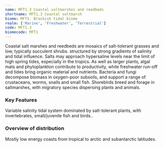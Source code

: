 ```yaml
---
name: MFT1.3 Coastal saltmarshes and reedbeds
shortname: MFT1.3 Coastal saltmarsh
biome: MFT1. Brackish tidal biome
realm: ['Marine', 'Freshwater', 'Terrestrial']
code: MFT1.3
biomecode: MFT1
---
```


Coastal salt marshes and reedbeds are mosaics of salt-tolerant grasses and low, typically succulent shrubs. structured by strong gradients of salinity and tidal influence. Salts may approach hypersaline levels near the limit of high spring tides, especially in the tropics. As well as larger plants, algal mats and phytoplankton contribute to productivity, while freshwater run-off and tides bring organic material and nutrients. Bacteria and fungi decompose biomass in oxygen-poor subsoils, and support a range of crustaceans, worms, snails and small fish. Shorebirds breed and forage in saltmarshes, with migratory species dispersing plants and animals.

### Key Features

Variable salinity tidal system dominated by salt-tolerant plants, with invertebrates, small/juvenile fish and birds..

### Overview of distribution

Mostly low energy coasts from tropical to arctic and subantarctic latitudes.

